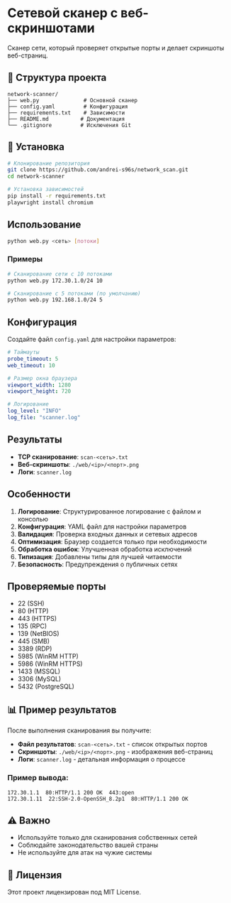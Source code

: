 # Сетевой сканер с веб-скриншотами

Сканер сети, который проверяет открытые порты и делает скриншоты веб-страниц.

## 📁 Структура проекта

```
network-scanner/
├── web.py              # Основной сканер
├── config.yaml         # Конфигурация
├── requirements.txt    # Зависимости
├── README.md          # Документация
└── .gitignore         # Исключения Git
```

## 🚀 Установка

```bash
# Клонирование репозитория
git clone https://github.com/andrei-s96s/network_scan.git
cd network-scanner

# Установка зависимостей
pip install -r requirements.txt
playwright install chromium
```

## Использование

```bash
python web.py <сеть> [потоки]
```

### Примеры

```bash
# Сканирование сети с 10 потоками
python web.py 172.30.1.0/24 10

# Сканирование с 5 потоками (по умолчанию)
python web.py 192.168.1.0/24 5
```

## Конфигурация

Создайте файл `config.yaml` для настройки параметров:

```yaml
# Таймауты
probe_timeout: 5
web_timeout: 10

# Размер окна браузера
viewport_width: 1280
viewport_height: 720

# Логирование
log_level: "INFO"
log_file: "scanner.log"
```

## Результаты

- **TCP сканирование**: `scan-<сеть>.txt`
- **Веб-скриншоты**: `./web/<ip>/<порт>.png`
- **Логи**: `scanner.log`

## Особенности

1. **Логирование**: Структурированное логирование с файлом и консолью
2. **Конфигурация**: YAML файл для настройки параметров
3. **Валидация**: Проверка входных данных и сетевых адресов
4. **Оптимизация**: Браузер создается только при необходимости
5. **Обработка ошибок**: Улучшенная обработка исключений
6. **Типизация**: Добавлены типы для лучшей читаемости
7. **Безопасность**: Предупреждения о публичных сетях

## Проверяемые порты

- 22 (SSH)
- 80 (HTTP)
- 443 (HTTPS)
- 135 (RPC)
- 139 (NetBIOS)
- 445 (SMB)
- 3389 (RDP)
- 5985 (WinRM HTTP)
- 5986 (WinRM HTTPS)
- 1433 (MSSQL)
- 3306 (MySQL)
- 5432 (PostgreSQL)

## 📊 Пример результатов

После выполнения сканирования вы получите:

- **Файл результатов**: `scan-<сеть>.txt` - список открытых портов
- **Скриншоты**: `./web/<ip>/<порт>.png` - изображения веб-страниц  
- **Логи**: `scanner.log` - детальная информация о процессе

### Пример вывода:
```
172.30.1.1  80:HTTP/1.1 200 OK  443:open
172.30.1.11  22:SSH-2.0-OpenSSH_8.2p1  80:HTTP/1.1 200 OK
```

## ⚠️ Важно

- Используйте только для сканирования собственных сетей
- Соблюдайте законодательство вашей страны
- Не используйте для атак на чужие системы

## 📝 Лицензия

Этот проект лицензирован под MIT License.

